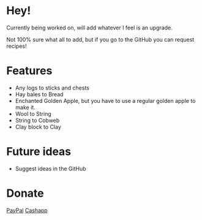 # Hey!
Currently being worked on, will add whatever I feel is an upgrade.

Not 100% sure what all to add, but if you go to the GitHub you can request recipes!

# Features
- Any logs to sticks and chests
- Hay bales to Bread
- Enchanted Golden Apple, but you have to use a regular golden apple to make it.
- Wool to String
- String to Cobweb
- Clay block to Clay

# Future ideas
- Suggest ideas in the GitHub

# Donate
[PayPal](https://www.paypal.com/paypalme/kxffie) [Cashapp](https://cash.app/$kxffie)
